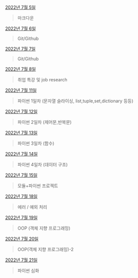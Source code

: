 [2022년 7월 5일](7월/0705/0705.md)

> 마크다운

[2022년 7월 6일](7월/0706/0706.md)

> Git/Github

[2022년 7월 7일](7월/0707/0707.md)

>Git/Github

[2022년 7월 8일](7월/0708/0708.md)

> 취업 특강 및 job research

[2022년 7월 11일](7월/0711/0711.md)

>파이썬 1일차 (문자열 슬라이싱, list,tuple,set,dictionary 등등)

[2022년 7월 12일](7월/0712/0712.md)

>파이썬 2일차 (제어문,반복문)

[2022년 7월 13일](7월/0713/0713.md)

> 파이썬 3일차 (함수)

[2022년 7월 14일](7월/0714/0714.md)

> 파이썬 4일차 (데이터 구조)

[2022년 7월 15일](7월/0715/0715.md)

>모듈+파이썬 프로젝트

[2022년 7월 18일](7월/0718/0718.md)

>에러 / 예외 처리

[2022년 7월 19일](7월/0719/0719.md)

>OOP (객체 지향 프로그래밍)

[2022년 7월 20일](7월/0720/0720.md)

> OOP(객체 지향 프로그래밍)-2

[2022년 7월 21일](7월/0721/0721.md)

>파이썬 심화
